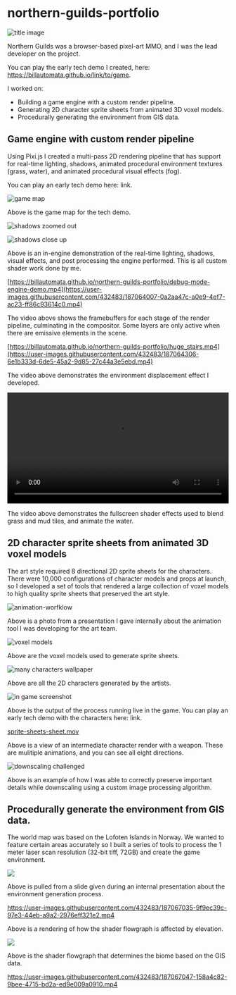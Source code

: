# northern-guilds-portfolio
![title image](./ng-poster.png)

Northern Guilds was a browser-based pixel-art MMO, and I was the lead developer on the project.  

You can play the early tech demo I created, here: https://billautomata.github.io/link/to/game.

I worked on:
* Building a game engine with a custom render pipeline.
* Generating 2D character sprite sheets from animated 3D voxel models.
* Procedurally generating the environment from GIS data.

## Game engine with custom render pipeline
Using Pixi.js I created a multi-pass 2D rendering pipeline that has support for real-time lighting, shadows, animated procedural environment textures (grass, water), and animated procedural visual effects (fog).

You can play an early tech demo here: link.

![game map](./demo-village.png)

Above is the game map for the tech demo.

![shadows zoomed out](./shadows%20engine.png)

![shadows close up](./close-up-shadows-engine.png)

Above is an in-engine demonstration of the real-time lighting, shadows, visual effects, and post processing the engine performed.  This is all custom shader work done by me.

[https://billautomata.github.io/northern-guilds-portfolio/debug-mode-engine-demo.mp4](https://user-images.githubusercontent.com/432483/187064007-0a2aa47c-a0e9-4ef7-ac23-ff86c93614c0.mp4)

The video above shows the framebuffers for each stage of the render pipeline, culminating in the compositor.  Some layers are only active when there are emissive elements in the scene.

[https://billautomata.github.io/northern-guilds-portfolio/huge_stairs.mp4](https://user-images.githubusercontent.com/432483/187064306-6e1b333d-6de5-45a2-9d85-27c44a3e5ebd.mp4)

The video above demonstrates the environment displacement effect I developed.

<video src="https://user-images.githubusercontent.com/432483/187026682-13a5df97-d184-43fc-9c06-976977f42053.mp4" width="100%"></video>

The video above demonstrates the fullscreen shader effects used to blend grass and mud tiles, and animate the water.

## 2D character sprite sheets from animated 3D voxel models
The art style required 8 directional 2D sprite sheets for the characters.  There were 10,000 configurations of character models and props at launch, so I developed a set of tools that rendered a large collection of voxel models to high quality sprite sheets that preserved the art style.

![animation-worfklow](./animation%20workflow.png)

Above is a photo from a presentation I gave internally about the animation tool I was developing for the art team.

![voxel models](./output-combined.png)

Above are the voxel models used to generate sprite sheets.

![many characters wallpaper](./many-characters-wallpaper.jpg)

Above are all the 2D characters generated by the artists.

![in game screenshot](./in-game-screenshot.png)

Above is the output of the process running live in the game.  You can play an early tech demo with the characters here: link.

[sprite-sheets-sheet.mov](https://user-images.githubusercontent.com/432483/187065665-715638ea-ad4c-4076-a5c7-d459f5a0ba4b.mov)

Above is a view of an intermediate character render with a weapon.  These are mulitiple animations, and you can see all eight directions.

![downscaling challenged](./downscaling-challenges.png)

Above is an example of how I was able to correctly preserve important details while downscaling using a custom image processing algorithm.

## Procedurally generate the environment from GIS data.
The world map was based on the Lofoten Islands in Norway.  We wanted to feature certain areas accurately so I built a series of tools to process the 1 meter laser scan resolution (32-bit tiff, 72GB) and create the game environment.

![](./gis-image-processing-flowgraph.png)

Above is pulled from a slide given during an internal presentation about the environment generation process.

https://user-images.githubusercontent.com/432483/187067035-9f9ec39c-97e3-44eb-a9a2-2976eff321e2.mp4

Above is a rendering of how the shader flowgraph is affected by elevation.

![](./shader-flowgraph.png)

Above is the shader flowgraph that determines the biome based on the GIS data.

https://user-images.githubusercontent.com/432483/187067047-158a4c82-9bee-4715-bd2a-ed9e009a0910.mp4



